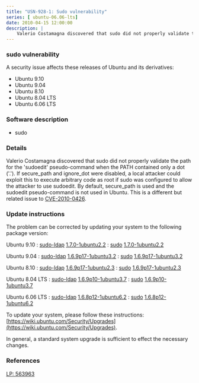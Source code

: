 ```yaml
---
title: "USN-928-1: Sudo vulnerability"
series: [ ubuntu-06.06-lts]
date: 2010-04-15 12:00:00
description: |
    Valerio Costamagna discovered that sudo did not properly validate the path for the &#39;sudoedit&#39; pseudo-command when the PATH contained only a dot (&#39;.&#39;). If secure_path and ignore_dot were disabled, a local attacker could exploit this to execute arbitrary code as root if sudo was configured to allow the attacker to use sudoedit. By default, secure_path is used and the sudoedit pseudo-command is not used in Ubuntu. This is a different but related issue to [CVE-2010-0426](http://people.ubuntu.com/~ubuntu-security/cve/CVE-2010-0426). 
--- 
```

 
### sudo vulnerability

A security issue affects these releases of Ubuntu and its derivatives:

* Ubuntu 9.10
* Ubuntu 9.04
* Ubuntu 8.10
* Ubuntu 8.04 LTS
* Ubuntu 6.06 LTS

### Software description

* sudo 

### Details

Valerio Costamagna discovered that sudo did not properly validate the path for the &#39;sudoedit&#39; pseudo-command when the PATH contained only a dot (&#39;.&#39;). If secure_path and ignore_dot were disabled, a local attacker could exploit this to execute arbitrary code as root if sudo was configured to allow the attacker to use sudoedit. By default, secure_path is used and the sudoedit pseudo-command is not used in Ubuntu. This is a different but related issue to [CVE-2010-0426](http://people.ubuntu.com/~ubuntu-security/cve/CVE-2010-0426). 

### Update instructions

The problem can be corrected by updating your system to the following package version:

Ubuntu 9.10
 : [sudo-ldap](https://launchpad.net/ubuntu/+source/sudo) <span> [1.7.0-1ubuntu2.2](https://launchpad.net/ubuntu/+source/sudo/1.7.0-1ubuntu2.2) </span> 
 : [sudo](https://launchpad.net/ubuntu/+source/sudo) <span> [1.7.0-1ubuntu2.2](https://launchpad.net/ubuntu/+source/sudo/1.7.0-1ubuntu2.2) </span> 

Ubuntu 9.04
 : [sudo-ldap](https://launchpad.net/ubuntu/+source/sudo) <span> [1.6.9p17-1ubuntu3.2](https://launchpad.net/ubuntu/+source/sudo/1.6.9p17-1ubuntu3.2) </span> 
 : [sudo](https://launchpad.net/ubuntu/+source/sudo) <span> [1.6.9p17-1ubuntu3.2](https://launchpad.net/ubuntu/+source/sudo/1.6.9p17-1ubuntu3.2) </span> 

Ubuntu 8.10
 : [sudo-ldap](https://launchpad.net/ubuntu/+source/sudo) <span> [1.6.9p17-1ubuntu2.3](https://launchpad.net/ubuntu/+source/sudo/1.6.9p17-1ubuntu2.3) </span> 
 : [sudo](https://launchpad.net/ubuntu/+source/sudo) <span> [1.6.9p17-1ubuntu2.3](https://launchpad.net/ubuntu/+source/sudo/1.6.9p17-1ubuntu2.3) </span> 

Ubuntu 8.04 LTS
 : [sudo-ldap](https://launchpad.net/ubuntu/+source/sudo) <span> [1.6.9p10-1ubuntu3.7](https://launchpad.net/ubuntu/+source/sudo/1.6.9p10-1ubuntu3.7) </span> 
 : [sudo](https://launchpad.net/ubuntu/+source/sudo) <span> [1.6.9p10-1ubuntu3.7](https://launchpad.net/ubuntu/+source/sudo/1.6.9p10-1ubuntu3.7) </span> 

Ubuntu 6.06 LTS
 : [sudo-ldap](https://launchpad.net/ubuntu/+source/sudo) <span> [1.6.8p12-1ubuntu6.2](https://launchpad.net/ubuntu/+source/sudo/1.6.8p12-1ubuntu6.2) </span> 
 : [sudo](https://launchpad.net/ubuntu/+source/sudo) <span> [1.6.8p12-1ubuntu6.2](https://launchpad.net/ubuntu/+source/sudo/1.6.8p12-1ubuntu6.2) </span> 

To update your system, please follow these instructions: [https://wiki.ubuntu.com/Security/Upgrades](https://wiki.ubuntu.com/Security/Upgrades).

In general, a standard system upgrade is sufficient to effect the necessary changes. 

### References

 [LP: 563963](https://launchpad.net/bugs/563963)
 
